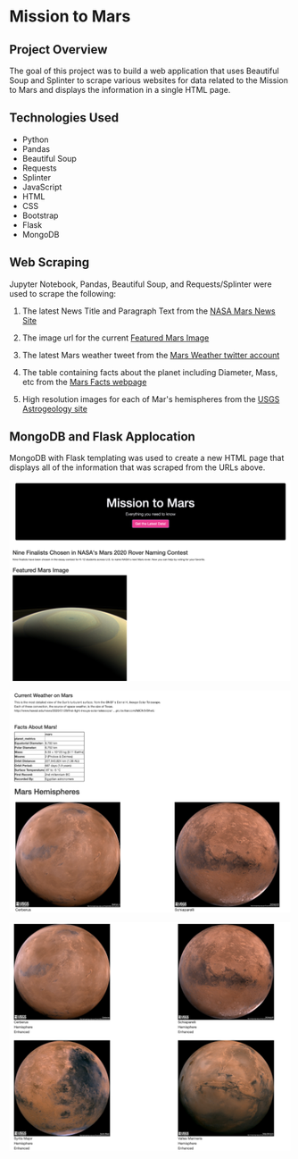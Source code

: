 # Mission to Mars

## Project Overview

The goal of this project was to build a web application that uses Beautiful Soup and Splinter to scrape various websites for data related to the Mission to Mars and displays the information in a single HTML page.

## Technologies Used 

- Python
- Pandas
- Beautiful Soup
- Requests
- Splinter
- JavaScript
- HTML
- CSS
- Bootstrap
- Flask
- MongoDB

## Web Scraping

Jupyter Notebook, Pandas, Beautiful Soup, and Requests/Splinter were used to scrape the following:

1. The latest News Title and Paragraph Text from the [NASA Mars News Site](https://mars.nasa.gov/news/?page=0&per_page=40&order=publish_date+desc%2Ccreated_at+desc&search=&category=19%2C165%2C184%2C204&blank_scope=Latest)

2. The image url for the current [Featured Mars Image](https://www.jpl.nasa.gov/spaceimages/?search=&category=Mars)

3. The latest Mars weather tweet from the [Mars Weather twitter account](https://twitter.com/marswxreport?lang=en)

4. The table containing facts about the planet including Diameter, Mass, etc from the [Mars Facts webpage](https://space-facts.com/mars/)

5. High resolution images for each of Mar's hemispheres from the [USGS Astrogeology site](https://astrogeology.usgs.gov/search/results?q=hemisphere+enhanced&k1=target&v1=Mars)

## MongoDB and Flask Applocation

MongoDB with Flask templating was used to create a new HTML page that displays all of the information that was scraped from the URLs above.

![](Missions_to_Mars/screenshots/screenshot1_top.png)

![](Missions_to_Mars/screenshots/screenshot2_middle.png)

![](Missions_to_Mars/screenshots/screenshot3_bottom.png)
